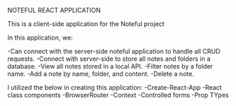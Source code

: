 NOTEFUL REACT APPLICATION

This is a client-side application for the Noteful project

In this application, we:

-Can connect with the server-side noteful application to handle all CRUD requests.
-Connect with server-side to store all notes and folders in a database.
-View all notes stored in a local API.
-Filter notes by a folder name.
-Add a note by name, folder, and content.
-Delete a note.

I utilized the below in creating this application:
-Create-React-App
-React class components
-BrowserRouter
-Context
-Controlled forms
-Prop TYpes

